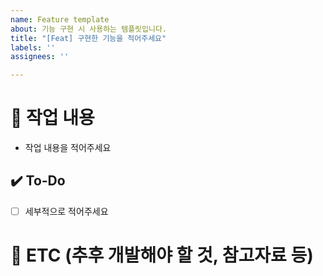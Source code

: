 ```yaml
---
name: Feature template
about: 기능 구현 시 사용하는 템플릿입니다.
title: "[Feat] 구현한 기능을 적어주세요"
labels: ''
assignees: ''

---
```


# 📝 작업 내용
- 작업 내용을 적어주세요

## ✔️ To-Do
- [ ] 세부적으로 적어주세요

# 👀 ETC (추후 개발해야 할 것, 참고자료 등)
